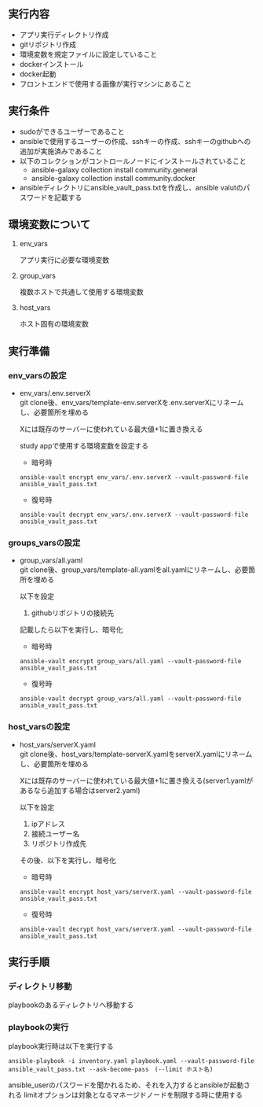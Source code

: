 ## 実行内容
- アプリ実行ディレクトリ作成
- gitリポジトリ作成
- 環境変数を規定ファイルに設定していること
- dockerインストール
- docker起動
- フロントエンドで使用する画像が実行マシンにあること

## 実行条件
- sudoができるユーザーであること
- ansibleで使用するユーザーの作成、sshキーの作成、sshキーのgithubへの追加が実施済みであること
- 以下のコレクションがコントロールノードにインストールされていること
  - ansible-galaxy collection install community.general
  - ansible-galaxy collection install community.docker
- ansibleディレクトリにansible_vault_pass.txtを作成し、ansible valutのパスワードを記載する

## 環境変数について
1. env_vars

   アプリ実行に必要な環境変数

2. group_vars
   
   複数ホストで共通して使用する環境変数

3. host_vars
   
   ホスト固有の環境変数


## 実行準備
### env_varsの設定
- env_vars/.env.serverX<br>
  git clone後、env_vars/template-env.serverXを.env.serverXにリネームし、必要箇所を埋める
  
  Xには既存のサーバーに使われている最大値+1に置き換える

  study appで使用する環境変数を設定する

  - 暗号時
  ```
  ansible-vault encrypt env_vars/.env.serverX --vault-password-file ansible_vault_pass.txt
  ```
  - 復号時
   ```
  ansible-vault decrypt env_vars/.env.serverX --vault-password-file ansible_vault_pass.txt
  ```

### groups_varsの設定
- group_vars/all.yaml<br>
  git clone後、group_vars/template-all.yamlをall.yamlにリネームし、必要箇所を埋める
  
  以下を設定
  1. githubリポジトリの接続先
   
    記載したら以下を実行し、暗号化

    - 暗号時
    ```
    ansible-vault encrypt group_vars/all.yaml --vault-password-file ansible_vault_pass.txt
    ```
    - 復号時
    ```
    ansible-vault decrypt group_vars/all.yaml --vault-password-file ansible_vault_pass.txt
    ```

### host_varsの設定
- host_vars/serverX.yaml<br>
  git clone後、host_vars/template-serverX.yamlをserverX.yamlにリネームし、必要箇所を埋める
  
  Xには既存のサーバーに使われている最大値+1に置き換える(server1.yamlがあるなら追加する場合はserver2.yaml)
  
  以下を設定
  1. ipアドレス
  2. 接続ユーザー名
  3. リポジトリ作成先

  その後、以下を実行し、暗号化

  - 暗号時
  ```
  ansible-vault encrypt host_vars/serverX.yaml --vault-password-file ansible_vault_pass.txt
  ```

  - 復号時
  ```
  ansible-vault decrypt host_vars/serverX.yaml --vault-password-file ansible_vault_pass.txt
  ```


## 実行手順
### ディレクトリ移動
playbookのあるディレクトリへ移動する

### playbookの実行
playbook実行時は以下を実行する
```
ansible-playbook -i inventory.yaml playbook.yaml --vault-password-file ansible_vault_pass.txt --ask-become-pass　(--limit ホスト名)
```
ansible_userのパスワードを聞かれるため、それを入力するとansibleが起動される
limitオプションは対象となるマネージドノードを制限する時に使用する